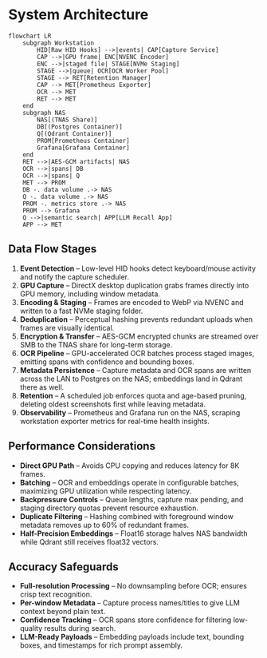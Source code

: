 # System Architecture

```mermaid
flowchart LR
    subgraph Workstation
        HID[Raw HID Hooks] -->|events| CAP[Capture Service]
        CAP -->|GPU frame| ENC[NVENC Encoder]
        ENC -->|staged file| STAGE[NVMe Staging]
        STAGE -->|queue| OCR[OCR Worker Pool]
        STAGE --> RET[Retention Manager]
        CAP --> MET[Prometheus Exporter]
        OCR --> MET
        RET --> MET
    end
    subgraph NAS
        NAS[(TNAS Share)]
        DB[(Postgres Container)]
        Q[(Qdrant Container)]
        PROM[Prometheus Container]
        Grafana[Grafana Container]
    end
    RET -->|AES-GCM artifacts| NAS
    OCR -->|spans| DB
    OCR -->|spans| Q
    MET --> PROM
    DB -. data volume .-> NAS
    Q -. data volume .-> NAS
    PROM -. metrics store .-> NAS
    PROM --> Grafana
    Q -->|semantic search| APP[LLM Recall App]
    APP --> MET
```

## Data Flow Stages

1. **Event Detection** – Low-level HID hooks detect keyboard/mouse activity and notify the capture scheduler.
2. **GPU Capture** – DirectX desktop duplication grabs frames directly into GPU memory, including window metadata.
3. **Encoding & Staging** – Frames are encoded to WebP via NVENC and written to a fast NVMe staging folder.
4. **Deduplication** – Perceptual hashing prevents redundant uploads when frames are visually identical.
5. **Encryption & Transfer** – AES-GCM encrypted chunks are streamed over SMB to the TNAS share for long-term storage.
6. **OCR Pipeline** – GPU-accelerated OCR batches process staged images, emitting spans with confidence and bounding boxes.
7. **Metadata Persistence** – Capture metadata and OCR spans are written across the LAN to Postgres on the NAS; embeddings land in Qdrant there as well.
8. **Retention** – A scheduled job enforces quota and age-based pruning, deleting oldest screenshots first while leaving metadata.
9. **Observability** – Prometheus and Grafana run on the NAS, scraping workstation exporter metrics for real-time health insights.

## Performance Considerations

- **Direct GPU Path** – Avoids CPU copying and reduces latency for 8K frames.
- **Batching** – OCR and embeddings operate in configurable batches, maximizing GPU utilization while respecting latency.
- **Backpressure Controls** – Queue lengths, capture max pending, and staging directory quotas prevent resource exhaustion.
- **Duplicate Filtering** – Hashing combined with foreground window metadata removes up to 60% of redundant frames.
- **Half-Precision Embeddings** – Float16 storage halves NAS bandwidth while Qdrant still receives float32 vectors.

## Accuracy Safeguards

- **Full-resolution Processing** – No downsampling before OCR; ensures crisp text recognition.
- **Per-window Metadata** – Capture process names/titles to give LLM context beyond plain text.
- **Confidence Tracking** – OCR spans store confidence for filtering low-quality results during search.
- **LLM-Ready Payloads** – Embedding payloads include text, bounding boxes, and timestamps for rich prompt assembly.
```
